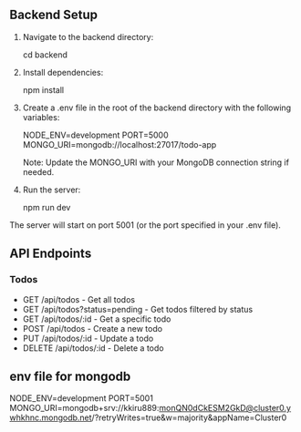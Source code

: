 ## Backend Setup

1. Navigate to the backend directory:
   
   cd backend
   

2. Install dependencies:
   
   npm install
   

3. Create a .env file in the root of the backend directory with the following variables:
   
   NODE_ENV=development
   PORT=5000
   MONGO_URI=mongodb://localhost:27017/todo-app
   
   
   Note: Update the MONGO_URI with your MongoDB connection string if needed.

4. Run the server:
   
   npm run dev
   

The server will start on port 5001 (or the port specified in your .env file).

## API Endpoints

### Todos
- GET /api/todos - Get all todos
- GET /api/todos?status=pending - Get todos filtered by status
- GET /api/todos/:id - Get a specific todo
- POST /api/todos - Create a new todo
- PUT /api/todos/:id - Update a todo
- DELETE /api/todos/:id - Delete a todo

## env file for mongodb
NODE_ENV=development
PORT=5001
MONGO_URI=mongodb+srv://kkiru889:monQN0dCkESM2GkD@cluster0.ywhkhnc.mongodb.net/?retryWrites=true&w=majority&appName=Cluster0